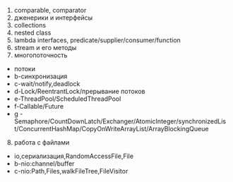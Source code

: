 1. comparable, comparator 
2. дженерики и интерфейсы
3. collections
4. nested class
5. lambda interfaces, predicate/supplier/consumer/function
6. stream и его методы
7. многопоточность 
* потоки
* b-синхронизация
* c-wait/notify,deadlock
* d-Lock/ReentrantLock/прерывание потоков
* e-ThreadPool/ScheduledThreadPool
* f-Callable/Future
* g - Semaphore/CountDownLatch/Exchanger/AtomicInteger/synchronizedList/ConcurrentHashMap/CopyOnWriteArrayList/ArrayBlockingQueue
8. работа с файлами
* io,сериализация,RandomAccessFile,File
* b-nio:channel/buffer
* c-nio:Path,Files,walkFileTree,FileVisitor
